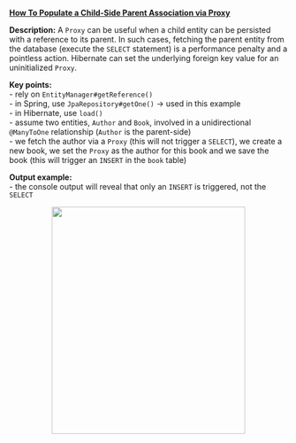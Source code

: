 
**[How To Populate a Child-Side Parent Association via Proxy](https://github.com/AnghelLeonard/Hibernate-SpringBoot/tree/master/HibernateSpringBootPopulatingChildViaProxy)**

**Description:** A `Proxy` can be useful when a child entity can be persisted with a reference to its parent. In such cases, fetching the parent entity from the database (execute the `SELECT` statement) is a performance penalty and a pointless action. Hibernate can set the underlying foreign key value for an uninitialized `Proxy`.

**Key points:**\
     - rely on `EntityManager#getReference()`\
     - in Spring, use `JpaRepository#getOne()` -> used in this example\
     - in Hibernate, use `load()`\
     - assume two entities, `Author` and `Book`, involved in a unidirectional `@ManyToOne` relationship (`Author` is the parent-side)\
     - we fetch the author via a `Proxy` (this will not trigger a `SELECT`), we create a new book, we set the `Proxy` as the author for this book and we save the book (this will trigger an `INSERT` in the `book` table)
     
**Output example:**\
     - the console output will reveal that only an `INSERT` is triggered, not the `SELECT`

<a href="https://leanpub.com/java-persistence-performance-illustrated-guide"><p align="center"><img src="https://github.com/AnghelLeonard/Hibernate-SpringBoot/blob/master/Java%20Persistence%20Performance%20Illustrated%20Guide.jpg" height="410" width="350"/></p></a>
